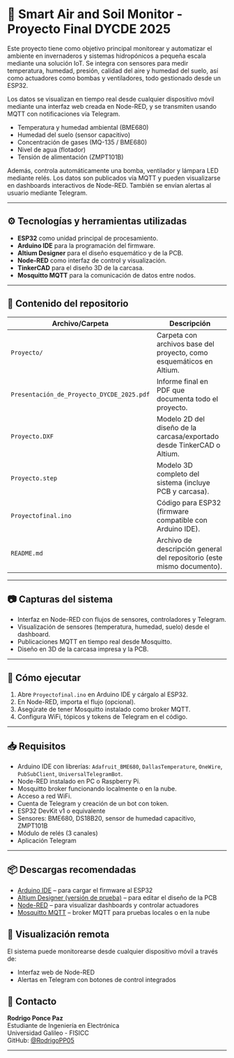 # 🌱 Smart Air and Soil Monitor - Proyecto Final DYCDE 2025

Este proyecto tiene como objetivo principal monitorear y automatizar el ambiente en invernaderos y sistemas hidropónicos a pequeña escala mediante una solución IoT. Se integra con sensores para medir temperatura, humedad, presión, calidad del aire y humedad del suelo, así como actuadores como bombas y ventiladores, todo gestionado desde un ESP32.

Los datos se visualizan en tiempo real desde cualquier dispositivo móvil mediante una interfaz web creada en Node-RED, y se transmiten usando MQTT con notificaciones vía Telegram.

- Temperatura y humedad ambiental (BME680)
- Humedad del suelo (sensor capacitivo)
- Concentración de gases (MQ-135 / BME680)
- Nivel de agua (flotador)
- Tensión de alimentación (ZMPT101B)

Además, controla automáticamente una bomba, ventilador y lámpara LED mediante relés. Los datos son publicados vía MQTT y pueden visualizarse en dashboards interactivos de Node-RED. También se envían alertas al usuario mediante Telegram.

---

## ⚙️ Tecnologías y herramientas utilizadas

- **ESP32** como unidad principal de procesamiento.
- **Arduino IDE** para la programación del firmware.
- **Altium Designer** para el diseño esquemático y de la PCB.
- **Node-RED** como interfaz de control y visualización.
- **TinkerCAD** para el diseño 3D de la carcasa.
- **Mosquitto MQTT** para la comunicación de datos entre nodos.

---

## 📂 Contenido del repositorio

| Archivo/Carpeta                          | Descripción                                                                 |
|-----------------------------------------|-----------------------------------------------------------------------------|
| `Proyecto/`                              | Carpeta con archivos base del proyecto, como esquemáticos en Altium.       |
| `Presentación_de_Proyecto_DYCDE_2025.pdf` | Informe final en PDF que documenta todo el proyecto.                       |
| `Proyecto.DXF`                           | Modelo 2D del diseño de la carcasa/exportado desde TinkerCAD o Altium.     |
| `Proyecto.step`                          | Modelo 3D completo del sistema (incluye PCB y carcasa).                    |
| `Proyectofinal.ino`                      | Código para ESP32 (firmware compatible con Arduino IDE).                   |
| `README.md`                              | Archivo de descripción general del repositorio (este mismo documento).     |

---

## 📷 Capturas del sistema

- Interfaz en Node-RED con flujos de sensores, controladores y Telegram.
- Visualización de sensores (temperatura, humedad, suelo) desde el dashboard.
- Publicaciones MQTT en tiempo real desde Mosquitto.
- Diseño en 3D de la carcasa impresa y la PCB.

---

## 🔗 Cómo ejecutar

1. Abre `Proyectofinal.ino` en Arduino IDE y cárgalo al ESP32.
2. En Node-RED, importa el flujo (opcional).
3. Asegúrate de tener Mosquitto instalado como broker MQTT.
4. Configura WiFi, tópicos y tokens de Telegram en el código.

---

## 📥 Requisitos

- Arduino IDE con librerías: `Adafruit_BME680`, `DallasTemperature`, `OneWire`, `PubSubClient`, `UniversalTelegramBot`.
- Node-RED instalado en PC o Raspberry Pi.
- Mosquitto broker funcionando localmente o en la nube.
- Acceso a red WiFi.
- Cuenta de Telegram y creación de un bot con token.
- ESP32 DevKit v1 o equivalente
- Sensores: BME680, DS18B20, sensor de humedad capacitivo, ZMPT101B
- Módulo de relés (3 canales)
- Aplicación Telegram
---

## 📦 Descargas recomendadas

- [Arduino IDE](https://www.arduino.cc/en/software) – para cargar el firmware al ESP32
- [Altium Designer (versión de prueba)](https://www.altium.com/altium-designer/free-trial) – para editar el diseño de la PCB
- [Node-RED](https://nodered.org/docs/getting-started/) – para visualizar dashboards y controlar actuadores
- [Mosquitto MQTT](https://mosquitto.org/download/) – broker MQTT para pruebas locales o en la nube

## 📱 Visualización remota

El sistema puede monitorearse desde cualquier dispositivo móvil a través de:
- Interfaz web de Node-RED
- Alertas en Telegram con botones de control integrados

## 📧 Contacto

**Rodrigo Ponce Paz**  
Estudiante de Ingeniería en Electrónica  
Universidad Galileo - FISICC  
GitHub: [@RodrigoPP05](https://github.com/RodrigoPP05)

---

